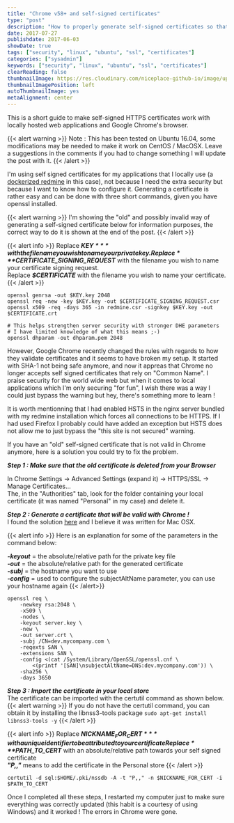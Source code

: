```yaml
---
title: "Chrome v58+ and self-signed certificates"
type: "post"
description: "How to properly generate self-signed certificates so that Chrome v58+ accepts them"
date: 2017-07-27
publishdate: 2017-06-03
showDate: true
tags: ["security", "linux", "ubuntu", "ssl", "certificates"]
categories: ["sysadmin"]
keywords: ["security", "linux", "ubuntu", "ssl", "certificates"]
clearReading: false
thumbnailImage: https://res.cloudinary.com/niceplace-github-io/image/upload/v1496551133/Chromev58andself-signedcertificates_edmbxz.png
thumbnailImagePosition: left
autoThumbnailImage: yes
metaAlignment: center
---
```

This is a short guide to make self-signed HTTPS certificates work with locally hosted web applications and Google Chrome's browser.
<!--more-->

{{< alert warning >}}
Note : This has been tested on Ubuntu 16.04, some modifications may be needed to make it work on CentOS / MacOSX. Leave a suggestions in the comments if you had to change something I will update the post with it.
{{< /alert >}}

I'm using self signed certificates for my applications that I locally use (a [dockerized redmine](https://github.com/sameersbn/docker-redmine) in this case), not because I need the extra security but because I want to know how to configure it. Generating a certificate is rather easy and can be done with three short commands, given you have openssl installed.

{{< alert warning >}}
I'm showing the "old" and possibly invalid way of generating a self-signed certificate below for information purposes, the correct way to do it is shown at the end of the post.
{{< /alert >}}

{{< alert info >}}
Replace ***$KEY*** with the filename you wish to name your private key.  
Replace ***$CERTIFICATE_SIGNING_REQUEST*** with the filename you wish to name your certificate signing request.  
Replace ***$CERTIFICATE*** with the filename you wish to name your certificate.  
{{< /alert >}}

```
openssl genrsa -out $KEY.key 2048
openssl req -new -key $KEY.key -out $CERTIFICATE_SIGNING_REQUEST.csr
openssl x509 -req -days 365 -in redmine.csr -signkey $KEY.key -out $CERTIFICATE.crt

# This helps strengthen server security with stronger DHE parameters
# I have limited knowledge of what this means ;-)
openssl dhparam -out dhparam.pem 2048

```

However, Google Chrome recently changed the rules with regards to how they validate certificates and it seems to have broken my setup. It started with SHA-1 not being safe anymore, and now it appreas that Chrome no longer accepts self signed certificates that rely on "Common Name". I praise security for the world wide web but when it comes to local applications which I'm only securing "for fun", I wish there was a way I could just bypass the warning but hey, there's something more to learn !

It is worth mentionning that I had enabled HSTS in the nginx server bundled with my redmine installation which forces all connections to be HTTPS. If I had used Firefox I probably could have added an exception but HSTS does not allow me to just bypass the "this site is not secured" warning.

If you have an "old" self-signed certificate that is not valid in Chrome anymore, here is a solution you could try to fix the problem.

***Step 1 : Make sure that the old certificate is deleted from your Browser***  

In Chrome Settings -> Advanced Settings (expand it) -> HTTPS/SSL -> Manage Certificates...  
The, in the "Authorities" tab, look for the folder containing your local certificate (it was named "Personal" in my case) and delete it.

***Step 2 : Generate a certificate that will be valid with Chrome !***  
I found the solution [here](https://serverfault.com/questions/845766/generating-a-self-signed-cert-with-openssl-that-works-in-chrome-58) and I believe it was written for Mac OSX.

{{< alert info >}}
Here is an explanation for some of the parameters in the command below:  


***-keyout*** = the absolute/relative path for the private key file  
***-out*** = the absolute/relative path for the generated certificate  
***-subj*** = the hostname you want to use  
***-config*** = used to configure the subjectAltName parameter, you can use your hostname again
{{< /alert>}}

```
openssl req \
    -newkey rsa:2048 \
    -x509 \
    -nodes \
    -keyout server.key \
    -new \
    -out server.crt \
    -subj /CN=dev.mycompany.com \
    -reqexts SAN \
    -extensions SAN \
    -config <(cat /System/Library/OpenSSL/openssl.cnf \
        <(printf '[SAN]\nsubjectAltName=DNS:dev.mycompany.com')) \
    -sha256 \
    -days 3650
```


***Step 3 : Import the certificate in your local store***  
The certificate can be imported with the certutil command as shown below.
{{< alert warning >}}
If you do not have the certutil command, you can obtain it by installing the libnss3-tools package `sudo apt-get install libnss3-tools -y`
{{< /alert >}}

{{< alert info >}}
Replace ***$NICKNAME_FOR_CERT*** with a unique identifier to be attributed to your certificate  
Replace ***$PATH_TO_CERT*** with an absolute/relative path towards your self signed certificate  
***"P,,"*** means to add the certificate in the Personal store
{{< /alert >}}

`certutil -d sql:$HOME/.pki/nssdb -A -t "P,," -n $NICKNAME_FOR_CERT -i $PATH_TO_CERT`

Once I completed all these steps, I restarted my computer just to make sure everything was correctly updated (this habit is a courtesy of using Windows) and it worked ! The errors in Chrome were gone.

